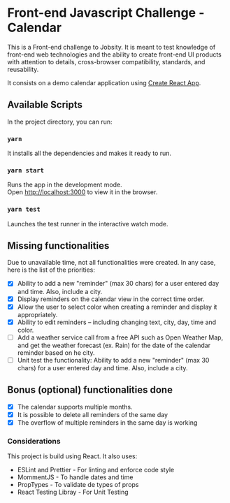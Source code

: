 # Front-end Javascript Challenge - Calendar

This is a Front-end challenge to Jobsity. It is meant to test knowledge of front-end web technologies and the
ability to create front-end UI products with attention to details, cross-browser compatibility,
standards, and reusability.

It consists on a demo calendar application using [Create React App](https://github.com/facebook/create-react-app).

## Available Scripts

In the project directory, you can run:

### `yarn`

It installs all the dependencies and makes it ready to run.

### `yarn start`

Runs the app in the development mode.<br />
Open [http://localhost:3000](http://localhost:3000) to view it in the browser.

### `yarn test`

Launches the test runner in the interactive watch mode.<br />

## Missing functionalities

Due to unavailable time, not all functionalities were created. In any case, here is the list of the priorities:

- [x] Ability to add a new "reminder" (max 30 chars) for a user entered day and time. Also, include a city.
- [x] Display reminders on the calendar view in the correct time order.
- [x] Allow the user to select color when creating a reminder and display it appropriately.
- [x] Ability to edit reminders – including changing text, city, day, time and color.
- [ ] Add a weather service call from a free API such as Open Weather Map, and get the weather forecast (ex. Rain) for the date of the calendar reminder based on he city.
- [ ] Unit test the functionality: Ability to add a new "reminder" (max 30 chars) for a user entered day and time. Also, include a city.

## Bonus (optional) functionalities done

- [x] The calendar supports multiple months.
- [x] It is possible to delete all reminders of the same day
- [x] The overflow of multiple reminders in the same day is working

### Considerations

This project is build using React. It also uses:

- ESLint and Prettier - For linting and enforce code style
- MommentJS - To handle dates and time
- PropTypes - To validate de types of props
- React Testing Libray - For Unit Testing
